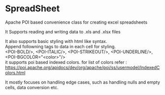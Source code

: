 # SpreadSheet
Apache POI based convenience class for creating excel spreadsheets

It Supports reading and writing data to .xls and .xlsx files

It also supports basic styling with html like syntax.<br/>
Append followning tags to data in each cell for styling.<br/>
&lt;POI-BOLD/&gt;, &lt;POI-ITALIC/&gt;, &lt;POI-STRIKEOUT/&gt;, &lt;POI-UNDERLINE/&gt;, &lt;POI-BGCOLOR="&lt;color&gt;"/&gt;<br/>
it supports poi based indexed colors. for list of colors refer : https://poi.apache.org/apidocs/dev/org/apache/poi/ss/usermodel/IndexedColors.html

It mostly focuses on handling edge cases, such as handling nulls and empty cells, data conversion etc.
